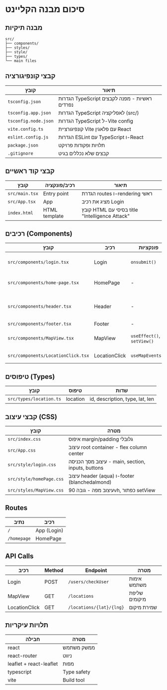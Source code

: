 # סיכום מבנה הקליינט

## מבנה תיקיות
```
src/
├── components/
├── styles/
├── style/
├── types/
└── main files
```

## קבצי קונפיגורציה

| קובץ | תיאור |
|------|-------|
| `tsconfig.json` | הגדרות TypeScript ראשיות - מפנה לקבצים נפרדים |
| `tsconfig.app.json` | הגדרות TypeScript לאפליקציה (src/) |
| `tsconfig.node.json` | הגדרות TypeScript ל-Vite config |
| `vite.config.ts` | קונפיגורציית Vite עם פלאגין React |
| `eslint.config.js` | הגדרות ESLint עם TypeScript ו-React |
| `package.json` | תלויות ופקודות פרויקט |
| `.gitignore` | קבצים שלא נכללים בגיט |

## קבצי קוד ראשיים

| קובץ | רכיב/פונקציה | תיאור |
|------|---------------|--------|
| `src/main.tsx` | Entry point | הגדרת routes ו-rendering ראשי |
| `src/App.tsx` | App | מציג את רכיב Login |
| `index.html` | HTML template | קובץ HTML בסיסי עם title "Intelligence Attack" |

## רכיבים (Components)

| קובץ | רכיב | פונקציות | תיאור |
|------|------|----------|---------|
| `src/components/login.tsx` | Login | `onsubmit()` | מסך כניסה - בודק username/password מול השרת |
| `src/components/home-page.tsx` | HomePage | - | עמוד ראשי עם Header, MapView, Footer |
| `src/components/header.tsx` | Header | - | 3 כפתורים: Camera, soldier locations, Intelligence by waypoints |
| `src/components/footer.tsx` | Footer | - | קישור logout עם Link |
| `src/components/MapView.tsx` | MapView | `useEffect()`, `setView()` | מפת Leaflet אינטראקטיבית עם markers וחוגים |
| `src/components/LocationClick.tsx` | LocationClick | `useMapEvents()` | מאזין ללחיצות על מפה ושולח מיקום לשרת |

## טיפוסים (Types)

| קובץ | טיפוס | שדות |
|------|-------|------|
| `src/types/location.ts` | location | id, description, type, lat, len |

## קבצי עיצוב (CSS)

| קובץ | מטרה |
|------|-------|
| `src/index.css` | איפוס margin/padding גלובלי |
| `src/App.css` | עיצוב root container - flex column center |
| `src/style/login.css` | עיצוב מסך הכניסה - main, section, inputs, buttons |
| `src/style/homePage.css` | עיצוב header (aqua) ו-footer (blanchedalmond) |
| `src/styles/MapView.css` | עיצוב מפה - גובה 90vh, כפתור setView |

## Routes

| נתיב | רכיב |
|------|------|
| `/` | App (Login) |
| `/homepage` | HomePage |

## API Calls

| רכיב | Method | Endpoint | מטרה |
|------|--------|----------|-------|
| Login | POST | `/users/checkUser` | אימות משתמש |
| MapView | GET | `/locations` | שליפת מיקומים |
| LocationClick | GET | `/locations/{lat}/{lng}` | שמירת מיקום |

## תלויות עיקריות

| חבילה | מטרה |
|--------|-------|
| react | ממשק משתמש |
| react-router | ניווט |
| leaflet + react-leaflet | מפות |
| typescript | Type safety |
| vite | Build tool |